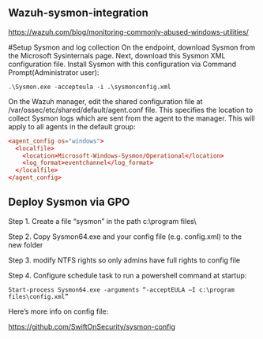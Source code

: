 ## Wazuh-sysmon-integration


https://wazuh.com/blog/monitoring-commonly-abused-windows-utilities/

#Setup Sysmon and log collection
On the endpoint, download Sysmon from the Microsoft Sysinternals page.
Next, download this Sysmon XML configuration file.
Install Sysmon with this configuration via Command Prompt(Administrator user):

```.\Sysmon.exe -accepteula -i .\sysmonconfig.xml```

On the Wazuh manager, edit the shared configuration file at /var/ossec/etc/shared/default/agent.conf file. This specifies the location to collect Sysmon logs which are sent from the agent to the manager. This will apply to all agents in the default group:


```conf
<agent_config os="windows">
  <localfile>
    <location>Microsoft-Windows-Sysmon/Operational</location>
    <log_format>eventchannel</log_format>
  </localfile>
</agent_config>
```

## Deploy Sysmon via GPO 

Step 1. Create a file “sysmon” in the path c:\program files\

Step 2. Copy Sysmon64.exe and your config file (e.g. config.xml) to the new folder

Step 3. modify NTFS rights so only admins have full rights to config file

Step 4. Configure schedule task to run a powershell command at startup: 


```Start-process Sysmon64.exe -arguments “-acceptEULA —I c:\program files\config.xml”```

Here’s more info on config file:

https://github.com/SwiftOnSecurity/sysmon-config
